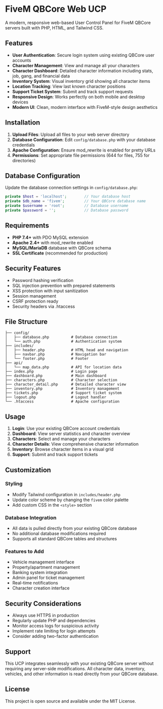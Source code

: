 # FiveM QBCore Web UCP

A modern, responsive web-based User Control Panel for FiveM QBCore servers built with PHP, HTML, and Tailwind CSS.

## Features

- **User Authentication**: Secure login system using existing QBCore user accounts
- **Character Management**: View and manage all your characters
- **Character Dashboard**: Detailed character information including stats, job, gang, and financial data
- **Inventory System**: Visual inventory grid showing all character items
- **Location Tracking**: View last known character positions
- **Support Ticket System**: Submit and track support requests
- **Responsive Design**: Works perfectly on both mobile and desktop devices
- **Modern UI**: Clean, modern interface with FiveM-style design aesthetics

## Installation

1. **Upload Files**: Upload all files to your web server directory
2. **Database Configuration**: Edit `config/database.php` with your database credentials
3. **Apache Configuration**: Ensure mod_rewrite is enabled for pretty URLs
4. **Permissions**: Set appropriate file permissions (644 for files, 755 for directories)

## Database Configuration

Update the database connection settings in `config/database.php`:

```php
private $host = 'localhost';        // Your database host
private $db_name = 'fivem';         // Your QBCore database name
private $username = 'root';         // Database username
private $password = '';             // Database password
```

## Requirements

- **PHP 7.4+** with PDO MySQL extension
- **Apache 2.4+** with mod_rewrite enabled
- **MySQL/MariaDB** database with QBCore schema
- **SSL Certificate** (recommended for production)

## Security Features

- Password hashing verification
- SQL injection prevention with prepared statements
- XSS protection with input sanitization
- Session management
- CSRF protection ready
- Security headers via .htaccess

## File Structure

```
├── config/
│   ├── database.php          # Database connection
│   └── auth.php              # Authentication system
├── includes/
│   ├── header.php            # HTML head and navigation
│   ├── navbar.php            # Navigation bar
│   └── footer.php            # Footer
├── api/
│   └── map_data.php          # API for location data
├── index.php                 # Login page
├── dashboard.php             # Main dashboard
├── characters.php            # Character selection
├── character_detail.php      # Detailed character view
├── inventory.php             # Inventory management
├── tickets.php               # Support ticket system
├── logout.php                # Logout handler
└── .htaccess                 # Apache configuration
```

## Usage

1. **Login**: Use your existing QBCore account credentials
2. **Dashboard**: View server statistics and character overview
3. **Characters**: Select and manage your characters
4. **Character Details**: View comprehensive character information
5. **Inventory**: Browse character items in a visual grid
6. **Support**: Submit and track support tickets

## Customization

### Styling
- Modify Tailwind configuration in `includes/header.php`
- Update color scheme by changing the `fivem` color palette
- Add custom CSS in the `<style>` section

### Database Integration
- All data is pulled directly from your existing QBCore database
- No additional database modifications required
- Supports all standard QBCore tables and structures

### Features to Add
- Vehicle management interface
- Property/apartment management
- Banking system integration
- Admin panel for ticket management
- Real-time notifications
- Character creation interface

## Security Considerations

- Always use HTTPS in production
- Regularly update PHP and dependencies
- Monitor access logs for suspicious activity
- Implement rate limiting for login attempts
- Consider adding two-factor authentication

## Support

This UCP integrates seamlessly with your existing QBCore server without requiring any server-side modifications. All character data, inventory, vehicles, and other information is read directly from your QBCore database.

## License

This project is open source and available under the MIT License.